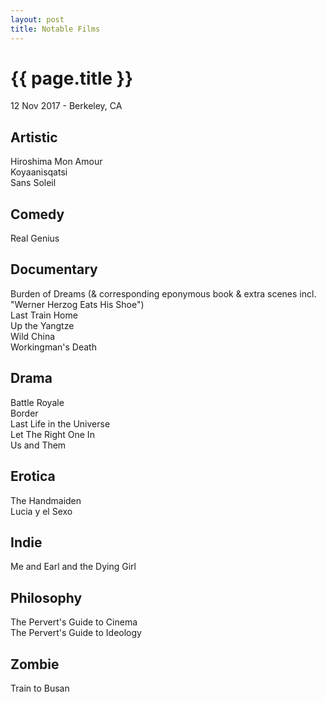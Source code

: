 ```yaml
---
layout: post
title: Notable Films
---
```


{{ page.title }}
================

<p class="meta">12 Nov 2017 - Berkeley, CA</p>

## Artistic
Hiroshima Mon Amour  
Koyaanisqatsi  
Sans Soleil

## Comedy
Real Genius

## Documentary
Burden of Dreams (& corresponding eponymous book & extra scenes incl. "Werner Herzog Eats His Shoe")  
Last Train Home  
Up the Yangtze  
Wild China  
Workingman's Death

## Drama
Battle Royale  
Border  
Last Life in the Universe  
Let The Right One In  
Us and Them

## Erotica
The Handmaiden  
Lucia y el Sexo

## Indie
Me and Earl and the Dying Girl

## Philosophy
The Pervert's Guide to Cinema  
The Pervert's Guide to Ideology

## Zombie
Train to Busan
